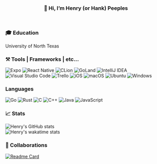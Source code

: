 <h3 align='center'>
  👋 Hi, I’m Henry (or Hank) Peeples
</h3>

</br>

### 🎓 Education
University of North Texas

### ⚒️ Tools | Frameworks | etc...
![Expo](https://img.shields.io/badge/expo-1C1E24?style=for-the-badge&logo=expo&logoColor=#D04A37)
![React Native](https://img.shields.io/badge/react_native-%2320232a.svg?style=for-the-badge&logo=react&logoColor=%2361DAFB)
![CLion](https://img.shields.io/badge/CLion-black?style=for-the-badge&logo=clion&logoColor=white)
![GoLand](https://img.shields.io/badge/GoLand-0f0f0f?&style=for-the-badge&logo=goland&logoColor=white)
![IntelliJ IDEA](https://img.shields.io/badge/IntelliJIDEA-000000.svg?style=for-the-badge&logo=intellij-idea&logoColor=white)
![Visual Studio Code](https://img.shields.io/badge/Visual%20Studio%20Code-0078d7.svg?style=for-the-badge&logo=visual-studio-code&logoColor=white)
![Trello](https://img.shields.io/badge/Trello-%23026AA7.svg?style=for-the-badge&logo=Trello&logoColor=white)
![iOS](https://img.shields.io/badge/iOS-000000?style=for-the-badge&logo=ios&logoColor=white)
![macOS](https://img.shields.io/badge/mac%20os-000000?style=for-the-badge&logo=macos&logoColor=F0F0F0)
![Ubuntu](https://img.shields.io/badge/Ubuntu-E95420?style=for-the-badge&logo=ubuntu&logoColor=white)
![Windows](https://img.shields.io/badge/Windows-0078D6?style=for-the-badge&logo=windows&logoColor=white)


### Languages
![Go](https://img.shields.io/badge/go-%2300ADD8.svg?style=for-the-badge&logo=go&logoColor=white)
![Rust](https://img.shields.io/badge/rust-%23000000.svg?style=for-the-badge&logo=rust&logoColor=white)
![C](https://img.shields.io/badge/c-%2300599C.svg?style=for-the-badge&logo=c&logoColor=white)
![C++](https://img.shields.io/badge/c++-%2300599C.svg?style=for-the-badge&logo=c%2B%2B&logoColor=white)
![Java](https://img.shields.io/badge/java-%23ED8B00.svg?style=for-the-badge&logo=java&logoColor=white)
![JavaScript](https://img.shields.io/badge/javascript-%23323330.svg?style=for-the-badge&logo=javascript&logoColor=%23F7DF1E)


### 📈 Stats
![Henry's GitHub stats](https://github-readme-stats.vercel.app/api?username=hankpeeples&hide=stars&count_private=true&show_icons=true&theme=dracula)
</br>
![Henry's wakatime stats](https://github-readme-stats.vercel.app/api/wakatime?username=henrypeeples&layout=compact&langs_count=10&hide=ObjectiveC,Bash,GitIgnore)
</br>

### 🤝 Collaborations
[![Readme Card](https://github-readme-stats.vercel.app/api/pin/?username=TylerAdamMartinez&repo=Optimal-Accessibility)](https://github.com/TylerAdamMartinez/Optimal-Accessibility)

